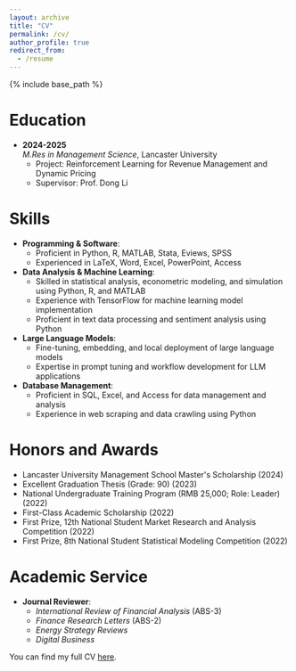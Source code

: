 ```yaml
---
layout: archive
title: "CV"
permalink: /cv/
author_profile: true
redirect_from:
  - /resume
---
```


{% include base_path %}

**Education**
======
* **2024-2025**  
  *M.Res in Management Science*, Lancaster University  
  - Project: Reinforcement Learning for Revenue Management and Dynamic Pricing  
  - Supervisor: Prof. Dong Li  


**Skills**
======
* **Programming & Software**:  
  - Proficient in Python, R, MATLAB, Stata, Eviews, SPSS  
  - Experienced in LaTeX, Word, Excel, PowerPoint, Access  
* **Data Analysis & Machine Learning**:  
  - Skilled in statistical analysis, econometric modeling, and simulation using Python, R, and MATLAB  
  - Experience with TensorFlow for machine learning model implementation  
  - Proficient in text data processing and sentiment analysis using Python  
* **Large Language Models**:  
  - Fine-tuning, embedding, and local deployment of large language models  
  - Expertise in prompt tuning and workflow development for LLM applications  
* **Database Management**:  
  - Proficient in SQL, Excel, and Access for data management and analysis  
  - Experience in web scraping and data crawling using Python  

**Honors and Awards**
======
* Lancaster University Management School Master's Scholarship (2024)  
* Excellent Graduation Thesis (Grade: 90) (2023)  
* National Undergraduate Training Program (RMB 25,000; Role: Leader) (2022)  
* First-Class Academic Scholarship (2022)  
* First Prize, 12th National Student Market Research and Analysis Competition (2022)  
* First Prize, 8th National Student Statistical Modeling Competition (2022)  

**Academic Service**
======
* **Journal Reviewer**:  
  - *International Review of Financial Analysis* (ABS-3)  
  - *Finance Research Letters* (ABS-2)  
  - *Energy Strategy Reviews*  
  - *Digital Business*
 
You can find my full CV [here](https://drive.google.com/file/d/1e64uhS_mftXTE1vBFOr8d-wRln3qMXou/view?usp=sharing).

